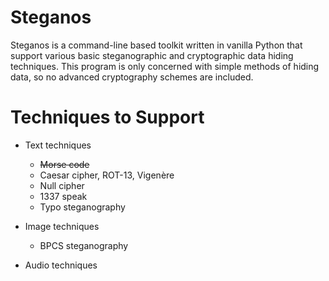 # Steganos
Steganos is a command-line based toolkit written in vanilla Python that support various basic steganographic and cryptographic data hiding techniques. This program is only concerned with simple methods of hiding data, so no advanced cryptography schemes are included.

# Techniques to Support
* Text techniques
    - ~~Morse code~~
    - Caesar cipher, ROT-13, Vigenère
    - Null cipher
    - 1337 speak
    - Typo steganography

* Image techniques
    - BPCS steganography

* Audio techniques